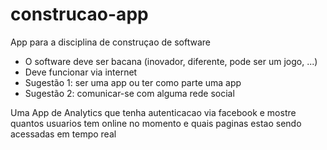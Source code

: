 # construcao-app

App para a disciplina de construçao de software

 - O software deve ser bacana (inovador, diferente, pode ser um jogo, ...)
 - Deve funcionar via internet
 - Sugestão 1: ser uma app ou ter como parte uma app
 - Sugestão 2: comunicar-se com alguma rede social


Uma App de Analytics que tenha autenticacao via facebook e mostre quantos usuarios tem online no momento e quais paginas estao sendo acessadas em tempo real

